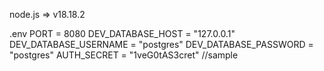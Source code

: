 node.js => v18.18.2

.env
PORT = 8080
DEV_DATABASE_HOST = "127.0.0.1"
DEV_DATABASE_USERNAME = "postgres"
DEV_DATABASE_PASSWORD = "postgres"
AUTH_SECRET = "1veG0tAS3cret" //sample
